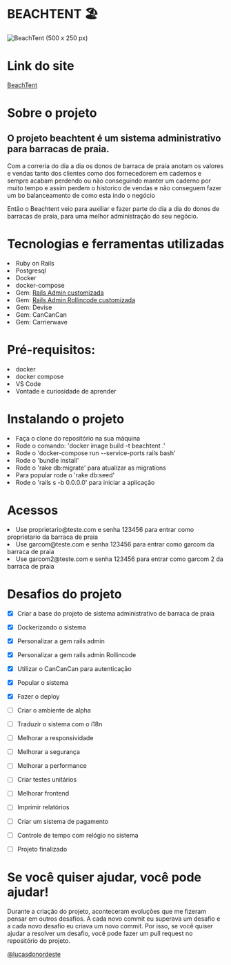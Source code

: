  # BEACHTENT 🏖 

![BeachTent (500 x 250 px)](https://user-images.githubusercontent.com/62475727/138617143-eab8a6ba-7b53-4843-97fe-0b4ba2a48726.png)



# Link do site

<a href="https://beachtent.herokuapp.com/">BeachTent</a>

# Sobre o projeto

<h2>O projeto beachtent é um sistema administrativo para barracas de praia.</h2>
<p> Com a correria do dia a dia os donos de barraca de praia anotam os valores e vendas tanto dos clientes como dos fornecedorem em cadernos e sempre acabam perdendo ou não conseguindo manter um caderno por muito tempo e assim perdem o historico de vendas e não conseguem fazer um bo balanceamento de como esta indo o negócio</p>
<p>Então o Beachtent veio para auxiliar e fazer parte do dia a dia do donos de barracas de praia, para uma melhor administração do seu negócio.</p>


# Tecnologias e ferramentas utilizadas

<li>Ruby on Rails
<li>Postgresql
<li>Docker
<li>docker-compose
<li>Gem: <a href="https://github.com/lucasdonordeste/rails_admin.git" > Rails Admin customizada </a>
<li>Gem:  <a href="https://github.com/lucasdonordeste/rollincode_custom.git">Rails Admin Rollincode customizada</a>
<li>Gem: Devise
<li>Gem: CanCanCan
<li>Gem: Carrierwave



# Pré-requisitos:

<li>docker
<li>docker compose
<li>VS Code
<li>Vontade e curiosidade de aprender


# Instalando o projeto

<li>Faça o clone do repositório na sua máquina
<li>Rode o comando: 'docker image build -t beachtent .'
<li>Rode o 'docker-compose run --service-ports rails bash'
<li>Rode o 'bundle install'
<li>Rode o 'rake db:migrate' para atualizar as migrations
<li>Para popular rode o 'rake db:seed'
<li>Rode o 'rails s -b 0.0.0.0' para iniciar a aplicação


# Acessos

<li>Use proprietario@teste.com e senha 123456 para entrar como proprietario da barraca de praia
<li>Use garcom@teste.com e senha 123456 para entrar como garcom da barraca de praia
<li>Use garcom2@teste.com e senha 123456 para entrar como garcom 2 da barraca de praia

# Desafios do projeto

- [x] Criar a base do projeto de sistema administrativo de barraca de praia
- [x] Dockerizando o sistema
- [x] Personalizar a gem rails admin
- [x] Personalizar a gem rails admin Rollincode
- [x] Utilizar o CanCanCan para autenticação
- [x] Popular o sistema
- [x] Fazer o deploy
- [ ] Criar o ambiente de alpha
- [ ] Traduzir o sistema com o i18n
- [ ] Melhorar a responsividade
- [ ] Melhorar a segurança
- [ ] Melhorar a performance
- [ ] Criar testes unitários 
- [ ] Melhorar frontend
- [ ] Imprimir relatórios
- [ ] Criar um sistema de pagamento
- [ ] Controle de tempo com relógio no sistema
- [ ] Projeto finalizado 




# Se você quiser ajudar, você pode ajudar!

Durante a criação do projeto, aconteceram evoluções que me fizeram pensar em outros desafios.
A cada novo commit eu superava um desafio e a cada novo desafio eu criava um novo commit.
Por isso, se você quiser ajudar a resolver um desafio, você pode fazer um pull request no repositório do projeto.





<a style="align-self: center;" href="https://www.linkedin.com/in/lucasdonordeste/">@lucasdonordeste</a>


